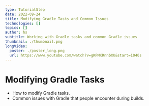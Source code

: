 ```yaml
---
type: TutorialStep
date: 2022-09-24
title: Modifying Gradle Tasks and Common Issues
technologies: []
topics: []
author: hs
subtitle: Working with Gradle tasks and common Gradle issues
thumbnail: ./thumbnail.png
longVideo:
  poster: ./poster_long.png
  url: https://www.youtube.com/watch?v=gKPMKRnnbXU&start=1040s
---
```


# Modifying Gradle Tasks

* How to modify Gradle tasks.
* Common issues with Gradle that people encounter during builds.
